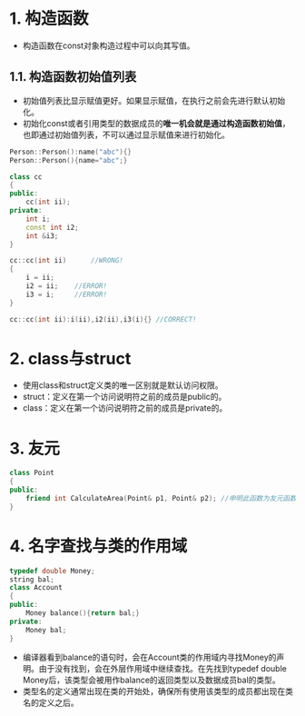 # 1. 构造函数
- 构造函数在const对象构造过程中可以向其写值。
## 1.1. 构造函数初始值列表
- 初始值列表比显示赋值更好。如果显示赋值，在执行之前会先进行默认初始化。
- 初始化const或者引用类型的数据成员的**唯一机会就是通过构造函数初始值**，也即通过初始值列表，不可以通过显示赋值来进行初始化。
```C++
Person::Person():name("abc"){}
Person::Person(){name="abc";}

class cc
{
public:
	cc(int ii);
private:
	int i;
	const int i2;
	int &i3;
}

cc::cc(int ii)		//WRONG!
{
	i = ii;
	i2 = ii;	//ERROR!
	i3 = i;		//ERROR!
}

cc::cc(int ii):i(ii),i2(ii),i3(i){}	//CORRECT!
```
# 2. class与struct
- 使用class和struct定义类的唯一区别就是默认访问权限。
- struct：定义在第一个访问说明符之前的成员是public的。
- class：定义在第一个访问说明符之前的成员是private的。
# 3. 友元
```C++
class Point
{
public:
	friend int CalculateArea(Point& p1, Point& p2); //申明此函数为友元函数，此函数在外部能访问类的私有成员
}
```
# 4. 名字查找与类的作用域
```C++
typedef double Money;
string bal;
class Account
{
public:
	Money balance(){return bal;}
private:
	Money bal;
}
```
- 编译器看到balance的语句时，会在Account类的作用域内寻找Money的声明。由于没有找到，会在外层作用域中继续查找。在先找到typedef double Money后，该类型会被用作balance的返回类型以及数据成员bal的类型。
- 类型名的定义通常出现在类的开始处，确保所有使用该类型的成员都出现在类名的定义之后。
